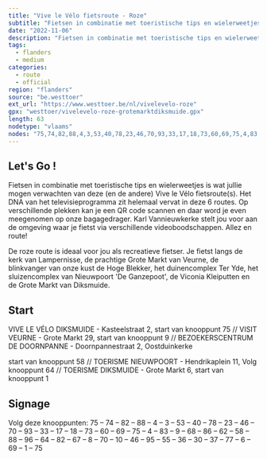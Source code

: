 ```yaml
---
title: "Vive le Vélo fietsroute - Roze"
subtitle: "Fietsen in combinatie met toeristische tips en wielerweetjes is wat jullie mogen verwachten van deze (en de andere) Vive le Vélo fietsroute(s)"
date: "2022-11-06"
description: "Fietsen in combinatie met toeristische tips en wielerweetjes is wat jullie mogen verwachten van deze (en de andere) Vive le Vélo fietsroute(s)" 
tags:
  - flanders
  - medium
categories: 
  - route
  - official
region: "flanders"
source: "be.westtoer"
ext_url: "https://www.westtoer.be/nl/vivelevelo-roze"
gpx: "westtoer/vivelevelo-roze-grotemarktdiksmuide.gpx"
length: 63
nodetype: "vlaams"
nodes: "75,74,82,88,4,3,53,40,78,23,46,70,93,33,17,18,73,60,69,75,4,83,9,68,86,62,58,88,96,64,82,67,8,70,10,46,95,55,36,30,37,77,6,69,1,75"
---
```


## Let's Go !

Fietsen in combinatie met toeristische tips en wielerweetjes is wat jullie mogen verwachten van deze (en de andere) Vive le Vélo fietsroute(s). Het DNA van het televisieprogramma zit helemaal vervat in deze 6 routes. Op verschillende plekken kan je een QR code scannen en daar word je even meegenomen op onze bagagedrager. Karl Vannieuwkerke stelt jou voor aan de omgeving waar je fietst via verschillende videoboodschappen. Allez en route!

De roze route is ideaal voor jou als recreatieve fietser. Je fietst langs de kerk van Lampernisse, de prachtige Grote Markt van Veurne, de blinkvanger van onze kust de Hoge Blekker, het duinencomplex Ter Yde, het sluizencomplex van Nieuwpoort 'De Ganzepoot', de Viconia Kleiputten en de Grote Markt van Diksmuide.

## Start 

VIVE LE VÉLO DIKSMUIDE - Kasteelstraat 2, start van knooppunt 75 // VISIT VEURNE - Grote Markt 29, start van knooppunt 9 // BEZOEKERSCENTRUM DE DOORNPANNE - Doornpannestraat 2, Oostduinkerke



start van knooppunt 58 // TOERISME NIEUWPOORT - Hendrikaplein 11, Volg knooppunt 64 // TOERISME DIKSMUIDE - Grote Markt 6, start van knooppunt 1

## Signage

Volg deze knooppunten: 75 – 74 – 82 – 88 – 4 – 3 – 53 – 40 – 78 – 23 – 46 – 70 – 93 – 33 – 17 – 18 – 73 – 60 – 69 – 75 – 4 – 83 – 9 – 68 – 86 – 62 – 58 – 88 – 96 – 64 – 82 – 67 – 8 – 70 – 10 – 46 – 95 – 55 – 36 – 30 – 37 – 77 – 6 – 69 – 1 – 75